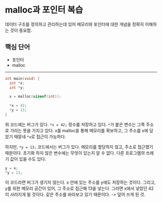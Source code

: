 # malloc과 포인터 복습

데이터 구조를 정의하고 관리하는데 있어 메모리와 포인터에 대한 개념을 정확히 이해하는 것이 중요함.

## 핵심 단어

- 포인터
- malloc

---

```c
int main(void) {
  int *x;
  int *y;
  
  x = malloc(sizeof(int));
  
  *x = 42;
  *y = 13;
}
```

위 코드에는 버그가 있다. `*x = 42;` 정수를 저장하고 있다. `*`가 붙은 변수는 그쪽 주소로 가라는 뜻을 가지고 있다. x를 malloc을 통해 메모리를 확보하고, 그 주소를 x에 담았기 때뭉네 `*x`로 접근이 가능하다.

하지만, `*y = 13;` 코드에서는 버그가 있다. 메모리를 할당하지 않고, 주소로 접근했기 때문이다. 초기화 하지 않은 변수에는 무엇이 있는지 알 수 없다. 다른 프로그램의 쓰레기 값이 있을 수도 있다.

```c
y = x;
*y = 13;
```

이 코드라면 버그가 생기지 않는다. x 안에 있는 주소를 y에도 저장하는 것이다. 그리고, y를 위한 메모리 공간이 있어, 그 주소로 접근해 13을 넣는다. 그러면 x에서 넣었던 42이 사라지게 될 것이다. 같은 주소를 바라보고 있기 때문이다. -> 덮어 쓰게 된 것.